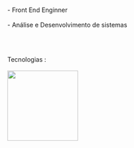 
</h1>
<!-- <p align="center"> ⚡</p> -->
<p align="center">
  <a href="#" target="_blank"><img alt="" src="https://img.shields.io/badge/Portfolio-000?logo=vercel&logoColor=yellow&style=for-the-badge" style="vertical-align:center" /></a>
</p>


<p align="left" display="block">
  - Front End Enginner<br/><br/>
  - Análise e Desenvolvimento de sistemas
</p><br/><br/>



<p align="left">
  Tecnologias :<br/><br/>
  <a href="https://skillicons.dev">
    <img width='160' src="https://skillicons.dev/icons?i=html,css,js,react" />
  </a>
</p>






